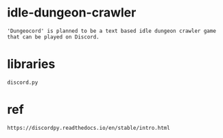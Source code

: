 # idle-dungeon-crawler

    'Dungeocord' is planned to be a text based idle dungeon crawler game that can be played on Discord.

# libraries

    discord.py

# ref

    https://discordpy.readthedocs.io/en/stable/intro.html
